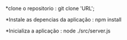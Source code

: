 *clone o repositorio : git clone 'URL';

*Instale as depencias da aplicação : 
npm install

*Inicializa a aplicação :
node ./src/server.js
